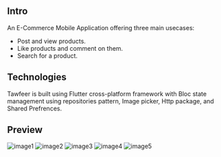 ## Intro
An E-Commerce Mobile Application offering three main usecases:
* Post and view products.
* Like products and comment on them.
* Search for a product.

## Technologies
Tawfeer is built using Flutter cross-platform framework with Bloc state management using repositories pattern, Image picker, Http package, and Shared Prefrences.

## Preview
![image1](https://user-images.githubusercontent.com/57716361/187024351-7123d456-6ded-49cc-8850-bb0c9ac478c1.jpeg)
![image2](https://user-images.githubusercontent.com/57716361/187024354-b0d26513-4c8b-45b1-8f2b-f5c0435d174d.jpeg)
![image3](https://user-images.githubusercontent.com/57716361/187024356-a6d4c565-00f2-4642-99d6-914bfa376f26.jpeg)
![image4](https://user-images.githubusercontent.com/57716361/187024358-7338a1e0-3b34-4921-929f-cc277d7f70fe.jpeg)
![image5](https://user-images.githubusercontent.com/57716361/187024391-1fc79f5d-2bc9-465d-8f94-8699f84fcb28.jpeg)
